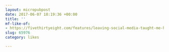 ```yaml
---
layout: micropubpost
date: 2017-06-07 18:19:36 +00:00
title: ''
mf-like-of:
- https://fivethirtyeight.com/features/leaving-social-media-taught-me-how-broken-the-news-cycle-is/
slug: 65976
category: likes

---
```

